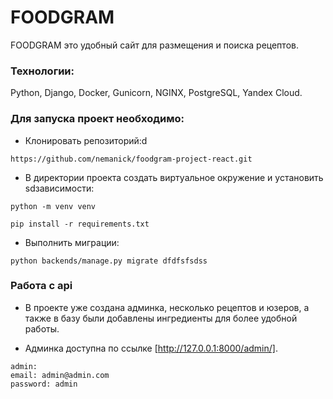 # FOODGRAM

FOODGRAM это удобный сайт для размещения и поиска рецептов.

### Технологии:

Python, Django, Docker, Gunicorn, NGINX, PostgreSQL, Yandex Cloud.

### Для запуска проект необходимо:

- Клонировать репозиторий:d
```
https://github.com/nemanick/foodgram-project-react.git
```
- В директории проекта создать виртуальное окружение и установить sdзависимости:
```
python -m venv venv
```
```
pip install -r requirements.txt
```

- Выполнить миграции:
```
python backends/manage.py migrate dfdfsfsdss
```

### Работа с api
- В проекте уже создана админка, несколько рецептов и юзеров, а также в базу были добавлены ингредиенты для более удобной работы.

- Админка доступна по ссылке [http://127.0.0.1:8000/admin/].

```
admin:
email: admin@admin.com
password: admin
```